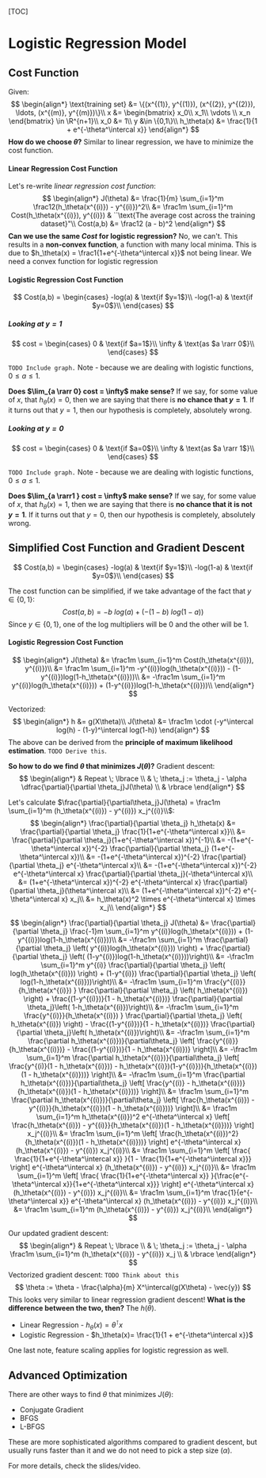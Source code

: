[TOC]

# Logistic Regression Model

## Cost Function

Given:
$$
\begin{align*}
\text{training set} &= \{(x^{(1)}, y^{(1)}), (x^{(2)}, y^{(2)}), \ldots, (x^{(m)}, y^{(m)})\}\\
x &= \begin{bmatrix} x_0\\ x_1\\ \vdots \\ x_n \end{bmatrix} \in \R^{n+1}\\
x_0 &= 1\\
y &\in \{0,1\}\\
h_\theta(x) &= \frac{1}{1 + e^{-\theta^\intercal x}}
\end{align*}
$$
**How do we choose $\theta$?** Similar to linear regression, we have to minimize the cost function.

#### Linear Regression Cost Function

Let's re-write *linear regression cost function*:
$$
\begin{align*}
J(\theta) &= \frac{1}{m} \sum_{i=1}^m \frac12(h_\theta(x^{(i)}) - y^{(i)})^2\\
&= \frac1m \sum_{i=1}^m Cost(h_\theta(x^{(i)}), y^{(i)}) & ``\text{The average cost across the training dataset}"\\
Cost(a,b) &= \frac12 (a - b)^2
\end{align*}
$$
**Can we use the same $Cost$ for logistic regression?** No, we can't. This results in a **non-convex function**, a function with many local minima. This is due to $h_\theta(x) = \frac1{1+e^{-\theta^\intercal x}}$ not being linear. We need a convex function for logistic regression

#### Logistic Regression Cost Function

$$
Cost(a,b) = \begin{cases}
-log(a) & \text{if $y=1$}\\
-log(1-a) & \text{if $y=0$}\\
\end{cases}
$$

##### Looking at $y=1$

$$
cost = \begin{cases}
0 & \text{if $a=1$}\\
\infty & \text{as $a \rarr 0$}\\
\end{cases}
$$

`TODO Include graph.` Note - because we are dealing with logistic functions, $0 \leq a \leq 1$.

**Does $\lim_{a \rarr 0} cost = \infty$ make sense?** If we say, for some value of $x$, that $h_\theta(x) = 0$, then we are saying that there is **no chance that $y=1$**. If it turns out that $y=1$, then our hypothesis is completely, absolutely wrong.

##### Looking at $y=0$

$$
cost = \begin{cases}
0 & \text{if $a=0$}\\
\infty & \text{as $a \rarr 1$}\\
\end{cases}
$$

`TODO Include graph.` Note - because we are dealing with logistic functions, $0 \leq a \leq 1$.

**Does $\lim_{a \rarr1 } cost = \infty$ make sense?** If we say, for some value of $x$, that $h_\theta(x) = 1$, then we are saying that there is **no chance that it is not $y=1$**. If it turns out that $y=0$, then our hypothesis is completely, absolutely wrong.

## Simplified Cost Function and Gradient Descent

$$
Cost(a,b) = \begin{cases}
-log(a) & \text{if $y=1$}\\
-log(1-a) & \text{if $y=0$}\\
\end{cases}
$$

The cost function can be simplified, if we take advantage of the fact that $y \in \{0,1\}$:
$$
Cost(a,b) = -b\ log(a) + (-(1-b)\ log(1-a))
$$
Since $y \in \{0,1\}$, one of the log multipliers will be 0 and the other will be 1.

#### Logistic Regression Cost Function

$$
\begin{align*}
J(\theta) &= \frac1m \sum_{i=1}^m Cost(h_\theta(x^{(i)}), y^{(i)})\\
&= \frac1m \sum_{i=1}^m -y^{(i)}log(h_\theta(x^{(i)})) - (1-y^{(i)})log(1-h_\theta(x^{(i)}))\\
&= -\frac1m \sum_{i=1}^m y^{(i)}log(h_\theta(x^{(i)})) + (1-y^{(i)})log(1-h_\theta(x^{(i)}))\\
\end{align*}
$$

Vectorized:
$$
\begin{align*}
h &= g(X\theta)\\
J(\theta) &= \frac1m \cdot (-y^\intercal log(h) - (1-y)^\intercal log(1-h))
\end{align*}
$$
The above can be derived from the **principle of maximum likelihood estimation**. `TODO Derive this`.

**So how to do we find $\theta$ that minimizes $J(\theta)$?** Gradient descent:
$$
\begin{align*}
& Repeat \; \lbrace \\
& \; \theta_j := \theta_j - \alpha \dfrac{\partial}{\partial \theta_j}J(\theta) \\
& \rbrace
\end{align*}
$$

Let's calculate $\frac{\partial}{\partial\theta_j}J(\theta) = \frac1m \sum_{i=1}^m (h_\theta(x^{(i)}) - y^{(i)}) x_j^{(i)}\\$:
$$
\begin{align*}
\frac{\partial}{\partial \theta_j} h_\theta(x) &= \frac{\partial}{\partial \theta_j} \frac{1}{1+e^{-\theta^\intercal x}}\\
&= \frac{\partial}{\partial \theta_j}(1+e^{-\theta^\intercal x})^{-1}\\
&= -(1+e^{-\theta^\intercal x})^{-2} \frac{\partial}{\partial \theta_j} (1+e^{-\theta^\intercal x})\\
&= -(1+e^{-\theta^\intercal x})^{-2} \frac{\partial}{\partial \theta_j} e^{-\theta^\intercal x}\\
&= -(1+e^{-\theta^\intercal x})^{-2} e^{-\theta^\intercal x}  \frac{\partial}{\partial \theta_j}(-\theta^\intercal x)\\
&= (1+e^{-\theta^\intercal x})^{-2} e^{-\theta^\intercal x}  \frac{\partial}{\partial \theta_j}(\theta^\intercal x)\\
&= (1+e^{-\theta^\intercal x})^{-2} e^{-\theta^\intercal x}  x_j\\
&= h_\theta(x)^2 \times e^{-\theta^\intercal x} \times x_j\\
\end{align*}
$$

$$
\begin{align*}
\frac{\partial}{\partial \theta_j} J(\theta) &= \frac{\partial}{\partial \theta_j} \frac{-1}m \sum_{i=1}^m y^{(i)}log(h_\theta(x^{(i)})) + (1-y^{(i)})log(1-h_\theta(x^{(i)}))\\
&= -\frac1m \sum_{i=1}^m \frac{\partial}{\partial \theta_j} \left( y^{(i)}log(h_\theta(x^{(i)})) \right) + \frac{\partial}{\partial \theta_j} \left( (1-y^{(i)})log(1-h_\theta(x^{(i)}))\right)\\
&= -\frac1m \sum_{i=1}^m y^{(i)} \frac{\partial}{\partial \theta_j} \left( log(h_\theta(x^{(i)})) \right) + (1-y^{(i)}) \frac{\partial}{\partial \theta_j} \left( log(1-h_\theta(x^{(i)}))\right)\\
&= -\frac1m \sum_{i=1}^m \frac{y^{(i)}}{h_\theta(x^{(i)}) } \frac{\partial}{\partial \theta_j} \left( h_\theta(x^{(i)}) \right) + \frac{(1-y^{(i)})}{1 - h_\theta(x^{(i)})} \frac{\partial}{\partial \theta_j}\left( 1-h_\theta(x^{(i)})\right)\\
&= -\frac1m \sum_{i=1}^m \frac{y^{(i)}}{h_\theta(x^{(i)}) } \frac{\partial}{\partial \theta_j} \left( h_\theta(x^{(i)}) \right) - \frac{(1-y^{(i)})}{1 - h_\theta(x^{(i)})} \frac{\partial}{\partial \theta_j}\left( h_\theta(x^{(i)})\right)\\
&= -\frac1m \sum_{i=1}^m \frac{\partial h_\theta(x^{(i)})}{\partial\theta_j} \left[ \frac{y^{(i)}}{h_\theta(x^{(i)})} - \frac{(1-y^{(i)})}{1 - h_\theta(x^{(i)})} \right]\\
&= -\frac1m \sum_{i=1}^m \frac{\partial h_\theta(x^{(i)})}{\partial\theta_j} \left[ \frac{y^{(i)}(1 - h_\theta(x^{(i)})) - h_\theta(x^{(i)})(1-y^{(i)})}{h_\theta(x^{(i)})(1 - h_\theta(x^{(i)}))} \right]\\
&= -\frac1m \sum_{i=1}^m \frac{\partial h_\theta(x^{(i)})}{\partial\theta_j} \left[ \frac{y^{(i)} - h_\theta(x^{(i)})}{h_\theta(x^{(i)})(1 - h_\theta(x^{(i)}))} \right]\\
&= \frac1m \sum_{i=1}^m \frac{\partial h_\theta(x^{(i)})}{\partial\theta_j} \left[ \frac{h_\theta(x^{(i)}) - y^{(i)}}{h_\theta(x^{(i)})(1 - h_\theta(x^{(i)}))} \right]\\
&= \frac1m \sum_{i=1}^m h_\theta(x^{(i)})^2 e^{-\theta^\intercal x} \left[ \frac{h_\theta(x^{(i)}) - y^{(i)}}{h_\theta(x^{(i)})(1 - h_\theta(x^{(i)}))} \right] x_j^{(i)}\\
&= \frac1m \sum_{i=1}^m \left[ \frac{h_\theta(x^{(i)})^2}{h_\theta(x^{(i)})(1 - h_\theta(x^{(i)}))} \right] e^{-\theta^\intercal x} (h_\theta(x^{(i)}) - y^{(i)}) x_j^{(i)}\\
&= \frac1m \sum_{i=1}^m \left[ \frac{ \frac{1}{1+e^{-\theta^\intercal x}} }{1 - \frac{1}{1+e^{-\theta^\intercal x}}} \right] e^{-\theta^\intercal x} (h_\theta(x^{(i)}) - y^{(i)}) x_j^{(i)}\\
&= \frac1m \sum_{i=1}^m \left[ \frac{ \frac{1}{1+e^{-\theta^\intercal x}} }{\frac{e^{-\theta^\intercal x}}{1+e^{-\theta^\intercal x}}} \right] e^{-\theta^\intercal x} (h_\theta(x^{(i)}) - y^{(i)}) x_j^{(i)}\\
&= \frac1m \sum_{i=1}^m \frac{1}{e^{-\theta^\intercal x}} e^{-\theta^\intercal x} (h_\theta(x^{(i)}) - y^{(i)}) x_j^{(i)}\\
&= \frac1m \sum_{i=1}^m (h_\theta(x^{(i)}) - y^{(i)}) x_j^{(i)}\\
\end{align*}
$$

Our updated gradient descent:
$$
\begin{align*}
& Repeat \; \lbrace \\
& \; \theta_j := \theta_j - \alpha \frac1m \sum_{i=1}^m (h_\theta(x^{(i)}) - y^{(i)}) x_j \\
& \rbrace
\end{align*}
$$
Vectorized gradient descent: `TODO Think about this`
$$
\theta := \theta - \frac{\alpha}{m} X^\intercal(g(X\theta) - \vec{y})
$$
This looks very similar to linear regression gradient descent! **What is the difference between the two, then?** The $h(\theta)$.

-  Linear Regression - $h_\theta(x)=\theta^\intercal x$
-  Logistic Regression - $h_\theta(x)= \frac{1}{1 + e^{-\theta^\intercal x}}$

One last note, feature scaling applies for logistic regression as well.

## Advanced Optimization

There are other ways to find $\theta$ that minimizes $J(\theta)$:

- Conjugate Gradient
- BFGS
- L-BFGS

These are more sophisticated algorithms compared to gradient descent, but usually runs faster than it and we do not need to pick a step size ($\alpha$).

For more details, check the slides/video.
